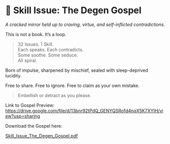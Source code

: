 # 📖 Skill Issue: The Degen Gospel  
*A cracked mirror held up to craving, virtue, and self-inflicted contradictions.*

This is not a book. It’s a loop.

> 32 Issues.
> 1 Skill.  
> Each speaks. Each contradicts.  
> Some soothe. Some seduce.  
> All spiral.

Born of impulse, sharpened by mischief, sealed with sleep-deprived lucidity.

Free to share. Free to ignore. Free to claim as your own mistake.

> Embellish or detract as you please.

Link to Gospel Preview:
https://drive.google.com/file/d/13bnr92tPdQ_GENYQSRofd4nqX5K7XYIH/view?usp=sharing

Download the Gospel here:

[Skill_Issue_The_Degen_Gospel.pdf](https://github.com/user-attachments/files/19712956/Skill_Issue_The_Degen_Gospel.pdf)
